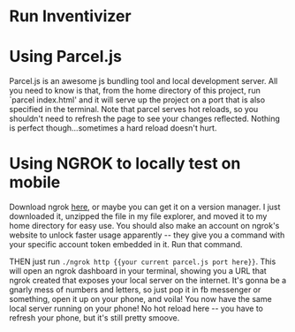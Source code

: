 # Run Inventivizer

# Using Parcel.js
Parcel.js is an awesome js bundling tool and local development server. All you need to know is that, from the home directory of this project, run `parcel index.html' and it will serve up the project on a port that is also specified in the terminal. Note that parcel serves hot reloads, so you shouldn't need to refresh the page to see your changes reflected. Nothing is perfect though...sometimes a hard reload doesn't hurt.

# Using NGROK to locally test on mobile
Download ngrok [here](https://ngrok.com/download), or maybe you can get it on a version manager. I just downloaded it, unzipped the file in my file explorer, and moved it to my home directory for easy use. You should also make an account on ngrok's website to unlock faster usage apparently -- they give you a command with your specific account token embedded in it. Run that command.

THEN just run `./ngrok http {{your current parcel.js port here}}`. This will open an ngrok dashboard in your terminal, showing you a URL that ngrok created that exposes your local server on the internet. It's gonna be a gnarly mess of numbers and letters, so just pop it in fb messenger or something, open it up on your phone, and voila! You now have the same local server running on your phone! No hot reload here -- you have to refresh your phone, but it's still pretty smoove.
